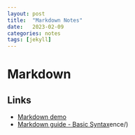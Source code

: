 ```yaml
---
layout: post
title:  "Markdown Notes"
date:   2023-02-09 
categories: notes
tags: [jekyll]
---
```

# Markdown

## Links

* [Markdown demo](https://markdown-it.github.io)
* [Markdown guide - Basic Syntax](https://www.markdownguide.org/basic-syntax/)ence/)